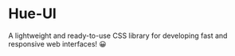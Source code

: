 # Hue-UI
A lightweight and ready-to-use CSS library for developing fast and responsive web interfaces! 😀
